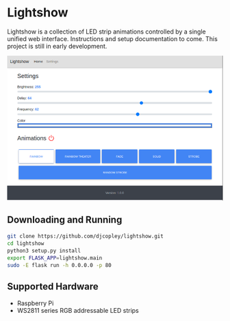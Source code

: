 # Lightshow

Lightshow is a collection of LED strip animations controlled by a single unified web interface. 
Instructions and setup documentation to come. This project is still in early development.

![](assets/webpanel.png?raw=true)

## Downloading and Running

```bash
git clone https://github.com/djcopley/lightshow.git
cd lightshow
python3 setup.py install
export FLASK_APP=lightshow.main
sudo -E flask run -h 0.0.0.0 -p 80
```

## Supported Hardware
- Raspberry Pi
- WS2811 series RGB addressable LED strips
